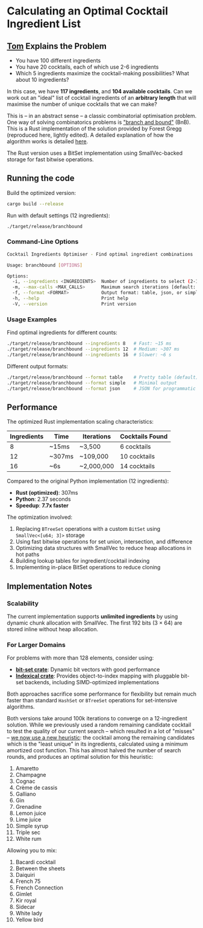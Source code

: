 # Calculating an Optimal Cocktail Ingredient List

## [Tom](https://gist.github.com/tmcw/c6bdcfe505057ed6a0f356cfd02d4d52) Explains the Problem

- You have 100 different ingredients
- You have 20 cocktails, each of which use 2-6 ingredients
- Which 5 ingredients maximize the cocktail-making possibilities? What about 10 ingredients?

In this case, we have **117 ingredients**, and **104 available cocktails**.
Can we work out an "ideal" list of cocktail ingredients of an **arbitrary length** that will maximise the number of unique cocktails that we can make?

This is – in an abstract sense – a classic combinatorial optimisation problem. One way of solving combinatorics problems is ["branch and bound"](https://en.wikipedia.org/wiki/Branch_and_bound) (BnB). This is a Rust implementation of the solution provided by Forest Gregg (reproduced here, lightly edited). A detailed explanation of how the algorithm works is detailed [here](branch_and_bound_explanation.md).

The Rust version uses a BitSet implementation using SmallVec-backed storage for fast bitwise operations.

## Running the code

Build the optimized version:
```bash
cargo build --release
```

Run with default settings (12 ingredients):
```bash
./target/release/branchbound
```

### Command-Line Options

```bash
Cocktail Ingredients Optimiser - Find optimal ingredient combinations

Usage: branchbound [OPTIONS]

Options:
  -i, --ingredients <INGREDIENTS>  Number of ingredients to select (2-109) [default: 12]
  -m, --max-calls <MAX_CALLS>      Maximum search iterations [default: 8000000]
  -f, --format <FORMAT>            Output format: table, json, or simple [default: table]
  -h, --help                       Print help
  -V, --version                    Print version
```

### Usage Examples

Find optimal ingredients for different counts:
```bash
./target/release/branchbound --ingredients 8   # Fast: ~15 ms
./target/release/branchbound --ingredients 12  # Medium: ~307 ms
./target/release/branchbound --ingredients 16  # Slower: ~6 s
```

Different output formats:
```bash
./target/release/branchbound --format table    # Pretty table (default)
./target/release/branchbound --format simple   # Minimal output
./target/release/branchbound --format json     # JSON for programmatic use
```


## Performance

The optimized Rust implementation scaling characteristics:

| Ingredients | Time | Iterations | Cocktails Found |
|-------------|------|------------|----------------|
| 8           | ~15ms | ~3,500     | 6 cocktails    |
| 12          | ~307ms | ~109,000   | 10 cocktails   |
| 16          | ~6s  | ~2,000,000 | 14 cocktails   |

Compared to the original Python implementation (12 ingredients):
- **Rust (optimized)**: 307ms 
- **Python**: 2.37 seconds
- **Speedup**: **7.7x faster**

The optimization involved:
1. Replacing `BTreeSet` operations with a custom `BitSet` using `SmallVec<[u64; 3]>` storage
2. Using fast bitwise operations for set union, intersection, and difference
3. Optimizing data structures with SmallVec to reduce heap allocations in hot paths
4. Building lookup tables for ingredient/cocktail indexing
5. Implementing in-place BitSet operations to reduce cloning

## Implementation Notes

### Scalability
The current implementation supports **unlimited ingredients** by using dynamic chunk allocation with SmallVec. The first 192 bits (3 × 64) are stored inline without heap allocation.

### For Larger Domains
For problems with more than 128 elements, consider using:
- **[bit-set crate](https://crates.io/crates/bit-set)**: Dynamic bit vectors with good performance
- **[Indexical crate](https://crates.io/crates/indexical)**: Provides object-to-index mapping with pluggable bit-set backends, including SIMD-optimized implementations

Both approaches sacrifice some performance for flexibility but remain much faster than standard `HashSet` or `BTreeSet` operations for set-intensive algorithms.

Both versions take around 100k iterations to converge on a 12-ingredient solution. While we previously used a random remaining candidate cocktail to test the quality of our current search – which resulted in a lot of "misses" – [we now use a new heuristic](https://github.com/fgregg/cocktails): the cocktail among the remaining candidates which is the "least unique" in its ingredients, calculated using a minimum amortized cost function. This has almost halved the number of search rounds, and produces an optimal solution for this heuristic:

1. Amaretto
2. Champagne
3. Cognac
4. Crème de cassis
5. Galliano
6. Gin
7. Grenadine
8. Lemon juice
9. Lime juice
10. Simple syrup
11. Triple sec
12. White rum

Allowing you to mix:

1. Bacardi cocktail
2. Between the sheets
3. Daiquiri
4. French 75
5. French Connection
6. Gimlet
7. Kir royal
8. Sidecar
9. White lady
10. Yellow bird
